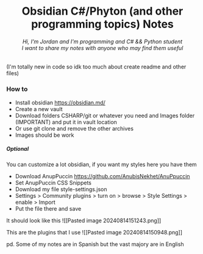 <h1 align = "center"> Obsidian C#/Phyton (and other programming topics) Notes</h1>
<h6 align = "center"> Hi, I'm Jordan and I'm programming and C# && Python student<br>I want to share my notes with anyone who may find them useful</h6> 

(I'm totally new in code so idk too much about create readme and other files)
### How to
- Install obsidian https://obsidian.md/
- Create a new vault
- Download folders CSHARP/git or whatever you need and Images folder (IMPORTANT) and put it in vault location
- Or use git clone and remove the other archives
- Images should be work

##### Optional
You can customize a lot obsidian, if you want my styles here you have them
- Download AnupPuccin https://github.com/AnubisNekhet/AnuPpuccin
- Set AnupPuccin CSS Snippets
- Download my file style-settings.json
- Settings > Community plugins > turn on > browse > Style Settings > enable > Import
- Put the file there and save

It should look like this
![[Pasted image 20240814151243.png]]

This are the plugins that I use
![[Pasted image 20240814150948.png]]

pd. Some of my notes are in Spanish but the vast majory are in English